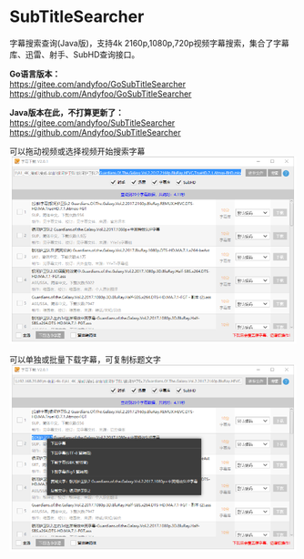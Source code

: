 # SubTitleSearcher
字幕搜索查询(Java版)，支持4k 2160p,1080p,720p视频字幕搜索，集合了字幕库、迅雷、射手、SubHD查询接口。

**Go语言版本：**  
https://gitee.com/andyfoo/GoSubTitleSearcher  
https://github.com/Andyfoo/GoSubTitleSearcher  

**Java版本在此，不打算更新了：**  
https://gitee.com/andyfoo/SubTitleSearcher  
https://github.com/Andyfoo/SubTitleSearcher  


可以拖动视频或选择视频开始搜索字幕
![可以拖动视频或选择视频开始搜索字幕](https://raw.githubusercontent.com/Andyfoo/SubTitleSearcher/master/docs/screenshot/p1.png)

可以单独或批量下载字幕，可复制标题文字
![可以单独或批量下载字幕，可复制标题文字](https://raw.githubusercontent.com/Andyfoo/SubTitleSearcher/master/docs/screenshot/p2.png)
